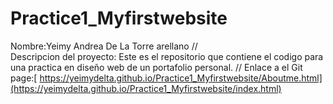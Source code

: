 # Practice1_Myfirstwebsite
Nombre:Yeimy Andrea De La Torre arellano //   
Descripcion del proyecto: Este es el repositorio que contiene el codigo para una practica en diseño web de un portafolio personal.   //
Enlace a el Git page:[ https://yeimydelta.github.io/Practice1_Myfirstwebsite/Aboutme.html](https://yeimydelta.github.io/Practice1_Myfirstwebsite/index.html)
